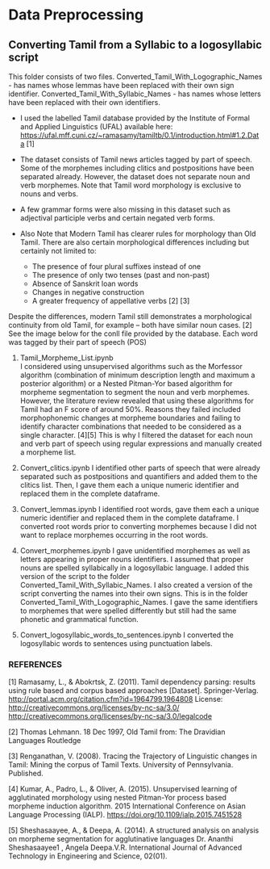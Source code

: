 # Data Preprocessing

## Converting Tamil from a Syllabic to a logosyllabic script

This folder consists of two files.
Converted_Tamil_With_Logographic_Names - has names whose lemmas have been replaced with their own sign identifier. 
Converted_Tamil_With_Syllabic_Names  - has names whose letters have been replaced with their own identifiers.

-	I used the labelled Tamil database provided by the Institute of Formal and Applied Linguistics (UFAL) available here: https://ufal.mff.cuni.cz/~ramasamy/tamiltb/0.1/introduction.html#1.2.Data [1]
-	The dataset consists of Tamil news articles tagged by part of speech. Some of the morphemes including clitics and postpositions have been separated already. However, the dataset does not separate noun and verb morphemes. Note that Tamil word morphology is exclusive to nouns and verbs.
-	A few grammar forms were also missing in this dataset such as adjectival participle verbs and certain negated verb forms.
-	Also Note that Modern Tamil has clearer rules for morphology than Old Tamil. There are also certain morphological differences including but certainly not limited to:

      -	The presence of four plural suffixes instead of one 
      -	The presence of only two tenses (past and non-past)
      -	Absence of Sanskrit loan words
      -	Changes in negative construction
      -	A greater frequency of appellative verbs [2] [3]

Despite the differences, modern Tamil still demonstrates a morphological continuity from old Tamil, for example – both have similar noun cases. [2]
See the image below for the conll file provided by the database. Each word was tagged by their part of speech (POS)

1.	Tamil_Morpheme_List.ipynb  
I considered using unsupervised algorithms such as the Morfessor algorithm (combination of minimum description length and maximum a posterior algorithm) or a Nested Pitman-Yor based algorithm for morpheme segmentation to segment the noun and verb morphemes.  However, the literature review revealed that using these algorithms for Tamil had an F score of around 50%. Reasons they failed included morphophonemic changes at morpheme boundaries and failing to identify character combinations that needed to be considered as a single character. [4][5] This is why I filtered the dataset for each noun and verb part of speech using regular expressions and manually created a morpheme list. 

2.  Convert_clitics.ipynb
I identified other parts of speech that were already separated such as postpositions and quantifiers and added them to the clitics list. Then, I gave them each a unique numeric identifier and replaced them in the complete dataframe.

3.	Convert_lemmas.ipynb
I identified root words, gave them each a unique numeric identifier and replaced them in the complete dataframe. I converted root words prior to converting morphemes because I did not want to replace morphemes occurring in the root words.

4.	Convert_morphemes.ipynb 
I gave unidentified morphemes as well as letters appearing in proper nouns identifiers. I assumed that proper nouns are spelled syllabically in a logosyllabic language. I added this version of the script to the folder Converted_Tamil_With_Syllabic_Names. I also created a version of the script converting the names into their own signs. This is in the folder Converted_Tamil_With_Logographic_Names.
I gave the same identifiers to morphemes that were spelled differently but still had the same phonetic and grammatical function.


5.	Convert_logosyllabic_words_to_sentences.ipynb
I converted the logosyllabic words to sentences using punctuation labels.


### REFERENCES
[1] Ramasamy, L., & Abokrtsk, Z. (2011). Tamil dependency parsing: results using rule based and corpus based approaches [Dataset]. Springer-Verlag. http://portal.acm.org/citation.cfm?id=1964799.1964808 License: http://creativecommons.org/licenses/by-nc-sa/3.0/  http://creativecommons.org/licenses/by-nc-sa/3.0/legalcode

[2] Thomas Lehmann. 18 Dec 1997, Old Tamil from: The Dravidian Languages Routledge

[3] Renganathan, V. (2008). Tracing the Trajectory of Linguistic changes in Tamil: Mining the corpus of Tamil Texts. University of Pennsylvania. Published.

[4] Kumar, A., Padro, L., & Oliver, A. (2015). Unsupervised learning of agglutinated morphology using nested Pitman-Yor process based morpheme induction algorithm. 2015 International Conference on Asian Language Processing (IALP). https://doi.org/10.1109/ialp.2015.7451528 

[5]  Sheshasaayee, A., & Deepa, A. (2014). A structured analysis on analysis on morpheme segmentation for agglutinative languages Dr. Ananthi Sheshasaayee1 , Angela Deepa.V.R. International Journal of Advanced Technology in Engineering and Science, 02(01).


